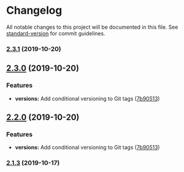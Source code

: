 # Changelog

All notable changes to this project will be documented in this file. See [standard-version](https://github.com/conventional-changelog/standard-version) for commit guidelines.

### [2.3.1](https://github.com/devopsmakers/xterrafile/compare/v2.3.0...v2.3.1) (2019-10-20)

## [2.3.0](https://github.com/devopsmakers/xterrafile/compare/v2.1.3...v2.3.0) (2019-10-20)


### Features

* **versions:** Add conditional versioning to Git tags ([7b90513](https://github.com/devopsmakers/xterrafile/commit/7b90513374b369cca15c30f2d69837c309a2c9bb))

## [2.2.0](https://github.com/devopsmakers/xterrafile/compare/v2.1.3...v2.2.0) (2019-10-20)


### Features

* **versions:** Add conditional versioning to Git tags ([7b90513](https://github.com/devopsmakers/xterrafile/commit/7b90513374b369cca15c30f2d69837c309a2c9bb))

### [2.1.3](https://github.com/devopsmakers/xterrafile/compare/v2.1.2...v2.1.3) (2019-10-17)
